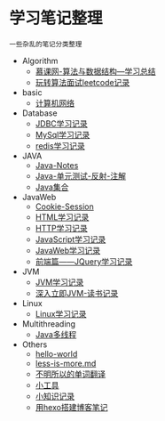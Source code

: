 # 学习笔记整理
    一些杂乱的笔记分类整理
- Algorithm
  - [慕课网-算法与数据结构—学习总结](Algorithm\慕课网-算法与数据结构—学习总结.md)
  - [玩转算法面试leetcode记录](Algorithm\玩转算法面试leetcode记录.md)
- basic
  - [计算机网络](basic\计算机网络.md)
- Database
  - [JDBC学习记录](Database\JDBC学习记录.md)
  - [MySql学习记录](Database\MySql学习记录.md)
  - [redis学习记录](Database\redis学习记录.md)
- JAVA
  - [Java-Notes](JAVA\Java-Notes.md)
  - [Java-单元测试-反射-注解](JAVA\Java-单元测试-反射-注解.md)
  - [Java集合](JAVA\Java集合.md)
- JavaWeb
  - [Cookie-Session](JavaWeb\Cookie-Session.md)
  - [HTML学习记录](JavaWeb\HTML学习记录.md)
  - [HTTP学习记录](JavaWeb\HTTP学习记录.md)
  - [JavaScript学习记录](JavaWeb\JavaScript学习记录.md)
  - [JavaWeb学习记录](JavaWeb\JavaWeb学习记录.md)
  - [前端篇——JQuery学习记录](JavaWeb\前端篇——JQuery学习记录.md)
- JVM
  - [JVM学习记录](./JVM/JVM学习记录.md)
  - [深入立即JVM-读书记录](./JVM/深入立即JVM-读书记录.md)
- Linux
  - [Linux学习记录](Linux\Linux学习记录.md)
- Multithreading
  - [Java多线程](Multithreading\Java多线程.md)
- Others
  - [hello-world](Others\hello-world.md)
  - [less-is-more.md](Others\less-is-more.md)
  - [不明所以的单词翻译](Others\不明所以的单词翻译.md)
  - [小工具](Others\小工具.md)
  - [小知识记录](Others\小知识记录.md)
  - [用hexo搭建博客笔记](Others\用hexo搭建博客笔记.md)